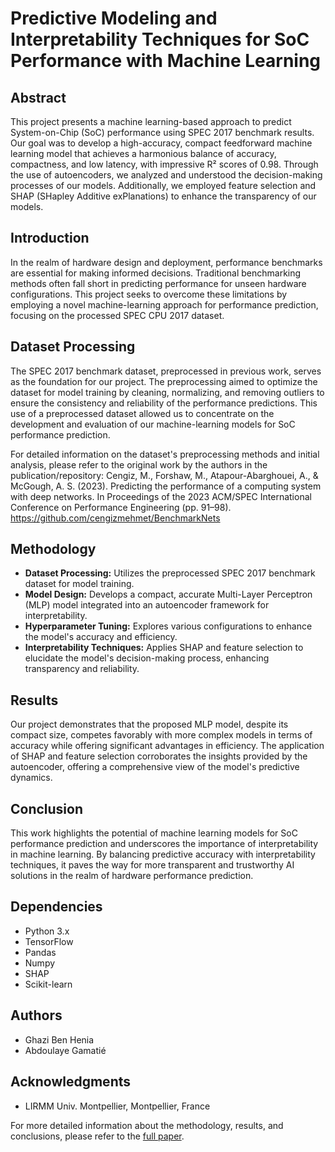 # Predictive Modeling and Interpretability Techniques for SoC Performance with Machine Learning

## Abstract
This project presents a machine learning-based approach to predict System-on-Chip (SoC) performance using SPEC 2017 benchmark results. Our goal was to develop a high-accuracy, compact feedforward machine learning model that achieves a harmonious balance of accuracy, compactness, and low latency, with impressive R² scores of 0.98. Through the use of autoencoders, we analyzed and understood the decision-making processes of our models. Additionally, we employed feature selection and SHAP (SHapley Additive exPlanations) to enhance the transparency of our models.

## Introduction
In the realm of hardware design and deployment, performance benchmarks are essential for making informed decisions. Traditional benchmarking methods often fall short in predicting performance for unseen hardware configurations. This project seeks to overcome these limitations by employing a novel machine-learning approach for performance prediction, focusing on the processed SPEC CPU 2017 dataset.

## Dataset Processing
The SPEC 2017 benchmark dataset, preprocessed in previous work, serves as the foundation for our project. The preprocessing aimed to optimize the dataset for model training by cleaning, normalizing, and removing outliers to ensure the consistency and reliability of the performance predictions. This use of a preprocessed dataset allowed us to concentrate on the development and evaluation of our machine-learning models for SoC performance prediction.

For detailed information on the dataset's preprocessing methods and initial analysis, please refer to the original work by the authors in the publication/repository:
Cengiz, M., Forshaw, M., Atapour-Abarghouei, A., & McGough, A. S. (2023). Predicting the performance of a computing system with deep networks. In Proceedings of the 2023 ACM/SPEC International Conference on Performance Engineering (pp. 91–98).
https://github.com/cengizmehmet/BenchmarkNets

## Methodology
- **Dataset Processing:** Utilizes the preprocessed SPEC 2017 benchmark dataset for model training.
- **Model Design:** Develops a compact, accurate Multi-Layer Perceptron (MLP) model integrated into an autoencoder framework for interpretability.
- **Hyperparameter Tuning:** Explores various configurations to enhance the model's accuracy and efficiency.
- **Interpretability Techniques:** Applies SHAP and feature selection to elucidate the model's decision-making process, enhancing transparency and reliability.

## Results
Our project demonstrates that the proposed MLP model, despite its compact size, competes favorably with more complex models in terms of accuracy while offering significant advantages in efficiency. The application of SHAP and feature selection corroborates the insights provided by the autoencoder, offering a comprehensive view of the model's predictive dynamics.

## Conclusion
This work highlights the potential of machine learning models for SoC performance prediction and underscores the importance of interpretability in machine learning. By balancing predictive accuracy with interpretability techniques, it paves the way for more transparent and trustworthy AI solutions in the realm of hardware performance prediction.


## Dependencies
- Python 3.x
- TensorFlow
- Pandas
- Numpy
- SHAP
- Scikit-learn

## Authors
- Ghazi Ben Henia
- Abdoulaye Gamatié

## Acknowledgments
- LIRMM Univ. Montpellier, Montpellier, France

For more detailed information about the methodology, results, and conclusions, please refer to the [full paper](link-to-paper).
